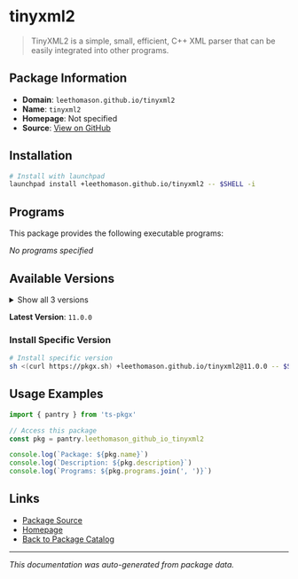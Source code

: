 # tinyxml2

> TinyXML2 is a simple, small, efficient, C++ XML parser that can be easily integrated into other programs.

## Package Information

- **Domain**: `leethomason.github.io/tinyxml2`
- **Name**: `tinyxml2`
- **Homepage**: Not specified
- **Source**: [View on GitHub](https://github.com/pkgxdev/pantry/tree/main/projects/leethomason.github.io/tinyxml2/package.yml)

## Installation

```bash
# Install with launchpad
launchpad install +leethomason.github.io/tinyxml2 -- $SHELL -i
```

## Programs

This package provides the following executable programs:

*No programs specified*

## Available Versions

<details>
<summary>Show all 3 versions</summary>

- `11.0.0`, `10.1.0`, `10.0.0`

</details>

**Latest Version**: `11.0.0`

### Install Specific Version

```bash
# Install specific version
sh <(curl https://pkgx.sh) +leethomason.github.io/tinyxml2@11.0.0 -- $SHELL -i
```

## Usage Examples

```typescript
import { pantry } from 'ts-pkgx'

// Access this package
const pkg = pantry.leethomason_github_io_tinyxml2

console.log(`Package: ${pkg.name}`)
console.log(`Description: ${pkg.description}`)
console.log(`Programs: ${pkg.programs.join(', ')}`)
```

## Links

- [Package Source](https://github.com/pkgxdev/pantry/tree/main/projects/leethomason.github.io/tinyxml2/package.yml)
- [Homepage](#)
- [Back to Package Catalog](../package-catalog.md)

---

*This documentation was auto-generated from package data.*
